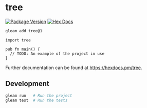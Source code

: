 # tree

[![Package Version](https://img.shields.io/hexpm/v/tree)](https://hex.pm/packages/tree)
[![Hex Docs](https://img.shields.io/badge/hex-docs-ffaff3)](https://hexdocs.pm/tree/)

```sh
gleam add tree@1
```
```gleam
import tree

pub fn main() {
  // TODO: An example of the project in use
}
```

Further documentation can be found at <https://hexdocs.pm/tree>.

## Development

```sh
gleam run   # Run the project
gleam test  # Run the tests
```

